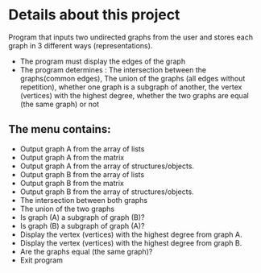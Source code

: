 # Details about this project

Program that inputs two undirected graphs from the user and stores each graph in 3 different ways (representations).
- The program must display the edges of the graph 
- The program determines : The intersection between the graphs(common edges), The union of the graphs (all edges without repetition), whether one graph is a subgraph of another, the vertex (vertices) with the highest degree, whether the two graphs are equal (the same graph) or not

## The menu contains:

- Output graph A from the array of lists
- Output graph A from the matrix
- Output graph A from the array of structures/objects. 
- Output graph B from the array of lists
- Output graph B from the matrix
- Output graph B from the array of structures/objects.
- The intersection between both graphs
- The union of the two graphs
- Is graph (A) a subgraph of graph (B)?
- Is graph (B) a subgraph of graph (A)?
- Display the vertex (vertices) with the highest degree from graph A. 
- Display the vertex (vertices) with the highest degree from graph B. 
- Are the graphs equal (the same graph)?
- Exit program

